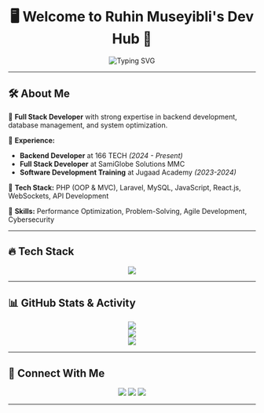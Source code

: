 <h1 align="center">🖥️ Welcome to Ruhin Museyibli's Dev Hub 🚀</h1>

<p align="center">
  <img src="https://readme-typing-svg.demolab.com?font=Fira+Code&size=32&pause=1200&color=00FF00&center=true&vCenter=true&width=750&lines=Full+Stack+Web+Developer;Backend+Specialist+in+PHP+%7C+Laravel;Crafting+Secure+%26+Scalable+Systems" alt="Typing SVG" />
</p>

---

## 🛠️ About Me

🎯 **Full Stack Developer** with strong expertise in backend development, database management, and system optimization.

🔹 **Experience:**
  - **Backend Developer** at 166 TECH *(2024 - Present)*
  - **Full Stack Developer** at SamiGlobe Solutions MMC
  - **Software Development Training** at Jugaad Academy *(2023-2024)*

🔹 **Tech Stack:** PHP (OOP & MVC), Laravel, MySQL, JavaScript, React.js, WebSockets, API Development

🔹 **Skills:** Performance Optimization, Problem-Solving, Agile Development, Cybersecurity

---

## 🔥 Tech Stack

<p align="center">
  <img src="https://skillicons.dev/icons?i=php,laravel,js,react,mysql,git,docker,linux"/>
</p>

---

## 📊 GitHub Stats & Activity

<p align="center">
  <img src="https://github-readme-streak-stats.herokuapp.com/?user=RuinsGit&theme=cobalt&hide_border=true&fire=FF4500&background=0d1117" />
  <br>
  <img src="https://github-readme-stats.vercel.app/api?username=RuinsGit&show_icons=true&theme=cobalt&hide_border=true&icon_color=FF4500&bg_color=0d1117" />
  <br>
  <img src="https://github-readme-activity-graph.vercel.app/graph?username=RuinsGit&theme=react-dark&bg_color=0d1117&color=ff4500&line=ff4500&point=ffffff&area=true&hide_border=true" />
</p>

---

## 🤝 Connect With Me

<p align="center">
  <a href="https://www.linkedin.com/in/ruhin-museyibli"><img src="https://img.shields.io/badge/LinkedIn-0077B5?style=for-the-badge&logo=linkedin&logoColor=white"/></a>
  <a href="https://twitter.com/your-profile"><img src="https://img.shields.io/badge/Twitter-1DA1F2?style=for-the-badge&logo=twitter&logoColor=white"/></a>
  <a href="mailto:museyibli.ruhin@gmail.com"><img src="https://img.shields.io/badge/Email-D14836?style=for-the-badge&logo=gmail&logoColor=white"/></a>
</p>

---





